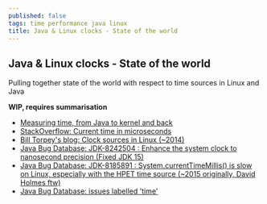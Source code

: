 ```yaml
---
published: false
tags: time performance java linux
title: Java & Linux clocks - State of the world
---
```

## Java & Linux clocks - State of the world

Pulling together state of the world with respect to time sources in Linux and Java

**WIP, requires summarisation**

- [Measuring time, from Java to kernel and back](https://www.javaadvent.com/2019/12/measuring-time-from-java-to-kernel-and-back.html)
- [StackOverflow: Current time in microseconds](https://stackoverflow.com/a/35213339)
- [Bill Torpey's blog: Clock sources in Linux (~2014)](http://btorpey.github.io/blog/2014/02/18/clock-sources-in-linux/)
- [Java Bug Database: JDK-8242504 : Enhance the system clock to nanosecond precision (Fixed JDK 15)](https://bugs.java.com/bugdatabase/view_bug.do?bug_id=8242504)
- [Java Bug Database: JDK-8185891 : System.currentTimeMillis() is slow on Linux, especially with the HPET time source (~2015 originally, David Holmes ftw)](https://bugs.openjdk.java.net/browse/JDK-8185891?focusedCommentId=14107380&page=com.atlassian.jira.plugin.system.issuetabpanels%3Acomment-tabpanel#comment-14107380)
- [Java Bug Database: issues labelled 'time'](https://bugs.openjdk.java.net/issues/?jql=labels+%3D+time)